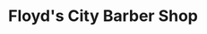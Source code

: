 ---
title: "Floyd's City Barber Shop"
url: /mount-airy/floyds-city-barber-shop/
shop: hairdresser
---